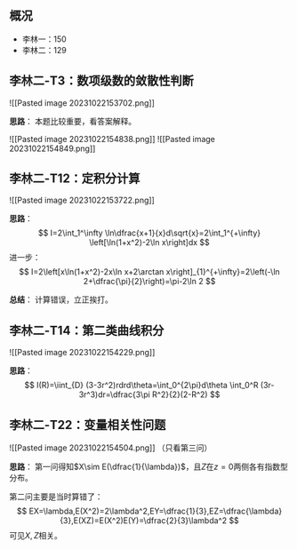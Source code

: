 
## 概况

- 李林一：150
- 李林二：129

## 李林二-T3：数项级数的敛散性判断

![[Pasted image 20231022153702.png]]

**思路**：
本题比较重要，看答案解释。

![[Pasted image 20231022154838.png]]
![[Pasted image 20231022154849.png]]

## 李林二-T12：定积分计算

![[Pasted image 20231022153722.png]]

**思路**：
$$
I=2\int_1^\infty \ln\dfrac{x+1}{x}d\sqrt{x}=2\int_1^{+\infty} \left[\ln(1+x^2)-2\ln x\right]dx
$$
进一步：
$$
I=2\left[x\ln(1+x^2)-2x\ln x+2\arctan x\right]_{1}^{+\infty}=2\left(-\ln 2+\dfrac{\pi}{2}\right)=\pi-2\ln 2
$$

**总结**：
计算错误，立正挨打。

## 李林二-T14：第二类曲线积分

![[Pasted image 20231022154229.png]]

**思路**：
$$
I(R)=\iint_{D} (3-3r^2)rdrd\theta=\int_0^{2\pi}d\theta \int_0^R (3r-3r^3)dr=\dfrac{3\pi R^2}{2}(2-R^2)
$$

## 李林二-T22：变量相关性问题

![[Pasted image 20231022154504.png]]
（只看第三问）

**思路**：
第一问得知$X\sim E(\dfrac{1}{\lambda})$，且$Z$在$z=0$两侧各有指数型分布。

第二问主要是当时算错了：
$$
EX=\lambda,E(X^2)=2\lambda^2,EY=\dfrac{1}{3},EZ=\dfrac{\lambda}{3},E(XZ)=E(X^2)E(Y)=\dfrac{2}{3}\lambda^2
$$
可见$X,Z$相关。